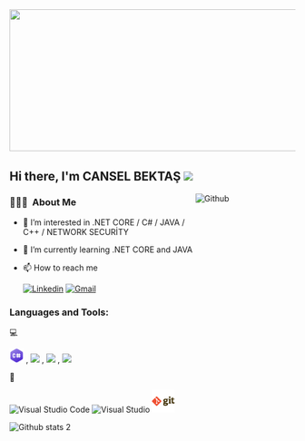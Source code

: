 <img width="520px" height="250" alignitems="center" src="https://media.giphy.com/media/RbDKaczqWovIugyJmW/giphy.gif">


## Hi there, I'm CANSEL BEKTAŞ <img src="https://media.giphy.com/media/hvRJCLFzcasrR4ia7z/giphy.gif" width="25px">
<img width="35%" height="250px" align="right" alt="Github" src="https://media4.giphy.com/media/iIqmM5tTjmpOB9mpbn/giphy.gif" />

### 👨🏻‍💻 &nbsp;About Me
- 👀 I’m interested in .NET CORE / C# / JAVA / C++ / NETWORK SECURİTY
- 🌱 I’m currently learning .NET CORE and JAVA 
- 📫 How to reach me 

  [![Linkedin](https://img.shields.io/badge/-LinkedIn-blue?style=flat&logo=Linkedin&logoColor=white)](https://www.linkedin.com/in/canselbektas/)
  [![Gmail](https://img.shields.io/badge/-Gmail-c14438?style=flat&logo=Gmail&logoColor=white)](mailto:cansel.bektas6447@gmail.com)
  
  
### Languages and Tools:

💻 &nbsp;

<img src="https://raw.githubusercontent.com/github/explore/78df643247d429f6cc873026c0622819ad797942/topics/csharp/csharp.png" width="25px"> , <img src="https://upload.wikimedia.org/wikipedia/tr/2/2e/Java_Logo.svg" width="25px">  ,  <img src="https://upload.wikimedia.org/wikipedia/commons/e/ee/.NET_Core_Logo.svg" width="25px">  ,  <img src="https://upload.wikimedia.org/wikipedia/commons/1/18/ISO_C%2B%2B_Logo.svg" width="25px"> 



🔧 &nbsp;

  ![Visual Studio Code](https://img.shields.io/badge/-Visual%20Studio%20Code-333333?style=flat&logo=visual-studio-code&logoColor=007ACC)
  ![Visual Studio](https://img.shields.io/badge/-Visual%20Studio-333333?style=flat&logo=visual-studio&logoColor=643995)
  <img src="https://raw.githubusercontent.com/github/explore/80688e429a7d4ef2fca1e82350fe8e3517d3494d/topics/git/git.png" width="40px">
  
  
  
  
  
  
  
  
  ![Github stats 2](https://github-readme-stats.vercel.app/api?username=bektascansel&show_icons=true&theme=radical)
  
  
<!---
bektascansel/bektascansel is a ✨ special ✨ repository because its `README.md` (this file) appears on your GitHub profile.
You can click the Preview link to take a look at your changes.
--->
